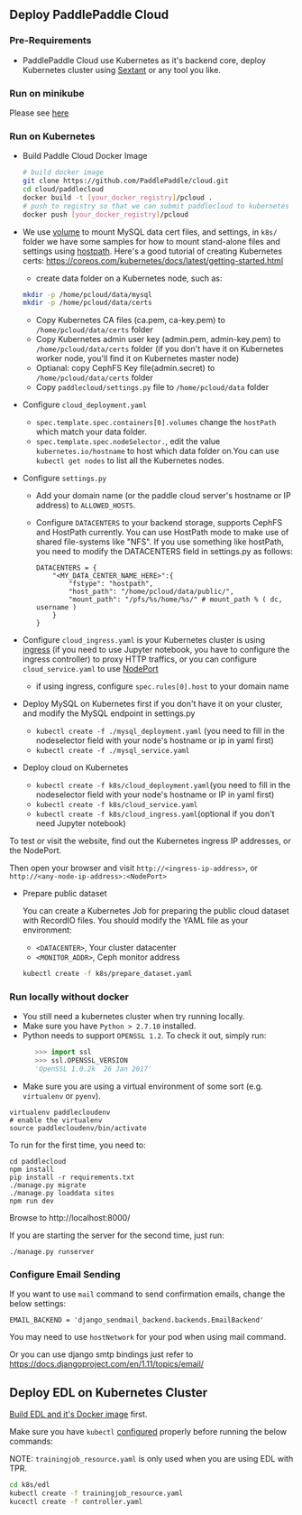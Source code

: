 ## Deploy PaddlePaddle Cloud

### Pre-Requirements
- PaddlePaddle Cloud use Kubernetes as it's backend core, deploy Kubernetes cluster
  using [Sextant](https://github.com/k8sp/sextant) or any tool you like.


### Run on minikube
Please see [here](https://github.com/PaddlePaddle/cloud/blob/develop/doc/howto/run_on_minikube.md)

### Run on Kubernetes
- Build Paddle Cloud Docker Image

  ```bash
  # build docker image
  git clone https://github.com/PaddlePaddle/cloud.git
  cd cloud/paddlecloud
  docker build -t [your_docker_registry]/pcloud .
  # push to registry so that we can submit paddlecloud to kubernetes
  docker push [your_docker_registry]/pcloud
  ```

- We use [volume](https://kubernetes.io/docs/concepts/storage/volumes/) to mount MySQL data
  cert files, and settings, in `k8s/` folder we have some samples for how to mount
  stand-alone files and settings using [hostpath](https://kubernetes.io/docs/concepts/storage/volumes/#hostpath). Here's
  a good tutorial of creating Kubernetes certs: https://coreos.com/kubernetes/docs/latest/getting-started.html

  - create data folder on a Kubernetes node, such as:
  
  ```bash
  mkdir -p /home/pcloud/data/mysql
  mkdir -p /home/pcloud/data/certs
  ```
  - Copy Kubernetes CA files (ca.pem, ca-key.pem) to `/home/pcloud/data/certs` folder
  - Copy Kubernetes admin user key (admin.pem, admin-key.pem) to `/home/pcloud/data/certs` folder (if you don't have it on Kubernetes worker node, you'll find it on Kubernetes master node)
  - Optianal: copy CephFS Key file(admin.secret) to `/home/pcloud/data/certs` folder
  - Copy `paddlecloud/settings.py` file to `/home/pcloud/data` folder

- Configure `cloud_deployment.yaml`
  - `spec.template.spec.containers[0].volumes` change the `hostPath` which match your data folder.
  - `spec.template.spec.nodeSelector.`, edit the value `kubernetes.io/hostname` to host which data folder on.You can use `kubectl get nodes` to list all the Kubernetes nodes.
- Configure `settings.py`
  - Add your domain name (or the paddle cloud server's hostname or IP address) to `ALLOWED_HOSTS`.
  - Configure `DATACENTERS` to your backend storage, supports CephFS and HostPath currently.
    You can use HostPath mode to make use of shared file-systems like "NFS".
    If you use something like hostPath, you need to modify the DATACENTERS field in settings.py as follows:
   
    ```
    DATACENTERS = {
        "<MY_DATA_CENTER_NAME_HERE>":{
            "fstype": "hostpath",
            "host_path": "/home/pcloud/data/public/",
            "mount_path": "/pfs/%s/home/%s/" # mount_path % ( dc, username )
        }
    }
    ```
    
- Configure `cloud_ingress.yaml` is your Kubernetes cluster is using [ingress](https://kubernetes.io/docs/concepts/services-networking/ingress/) (if you need to use Jupyter notebook, you have to configure the ingress controller)
  to proxy HTTP traffics, or you can configure `cloud_service.yaml` to use [NodePort](https://kubernetes.io/docs/concepts/services-networking/service/#type-nodeport)
  - if using ingress, configure `spec.rules[0].host` to your domain name
- Deploy MySQL on Kubernetes first if you don't have it on your cluster, and modify the MySQL endpoint in settings.py
  - `kubectl create -f ./mysql_deployment.yaml` (you need to fill in the nodeselector field with your node's hostname or ip in yaml first)
  - `kubectl create -f ./mysql_service.yaml`
- Deploy cloud on Kubernetes
  - `kubectl create -f k8s/cloud_deployment.yaml`(you need to fill in the nodeselector field with your node's hostname or IP in yaml first)
  - `kubectl create -f k8s/cloud_service.yaml`
  - `kubectl create -f k8s/cloud_ingress.yaml`(optional if you don't need Jupyter notebook)


To test or visit the website, find out the Kubernetes ingress IP
addresses, or the NodePort.

Then open your browser and visit `http://<ingress-ip-address>`, or
`http://<any-node-ip-address>:<NodePort>`

- Prepare public dataset

  You can create a Kubernetes Job for preparing the public cloud dataset with RecordIO files. You should modify the YAML file as your environment:
  - `<DATACENTER>`, Your cluster datacenter 
  - `<MONITOR_ADDR>`, Ceph monitor address
  ```bash
  kubectl create -f k8s/prepare_dataset.yaml
  ```

### Run locally without docker

- You still need a kubernetes cluster when try running locally.
- Make sure you have `Python > 2.7.10` installed.
- Python needs to support `OPENSSL 1.2`. To check it out, simply run:
    ```python
       >>> import ssl
       >>> ssl.OPENSSL_VERSION
       'OpenSSL 1.0.2k  26 Jan 2017'
    ```
- Make sure you are using a virtual environment of some sort (e.g. `virtualenv` or
`pyenv`).

```
virtualenv paddlecloudenv
# enable the virtualenv
source paddlecloudenv/bin/activate
```

To run for the first time, you need to:

```
cd paddlecloud
npm install
pip install -r requirements.txt
./manage.py migrate
./manage.py loaddata sites
npm run dev
```

Browse to http://localhost:8000/

If you are starting the server for the second time, just run:
```
./manage.py runserver
```

### Configure Email Sending
If you want to use `mail` command to send confirmation emails, change the below settings:

```
EMAIL_BACKEND = 'django_sendmail_backend.backends.EmailBackend'
```

You may need to use `hostNetwork` for your pod when using mail command.

Or you can use django smtp bindings just refer to https://docs.djangoproject.com/en/1.11/topics/email/

## Deploy EDL on Kubernetes Cluster

[Build EDL and it's Docker image](../build/build_edl_controller.md) first.

Make sure you have `kubectl`
[configured](https://kubernetes.io/docs/tasks/tools/install-kubectl/) properly
before running the below commands:

NOTE: `trainingjob_resource.yaml` is only used when you are using EDL with TPR.

```bash
cd k8s/edl
kubectl create -f trainingjob_resource.yaml
kucectl create -f controller.yaml
